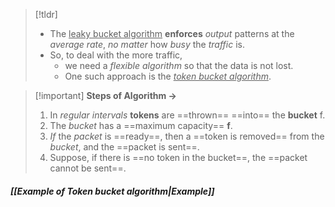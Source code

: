 >[!tldr] 
>- The <u>leaky bucket algorithm</u> **enforces** *output* patterns at the *average rate*, *no matter* how *busy* the *traffic* is.
>- So, to deal with the more traffic,
>	- we need a *flexible algorithm* so that the data is not lost.
>	- One such approach is the <u>*token bucket algorithm*</u>.

>[!important] **Steps of Algorithm ->**
>1. In *regular intervals* **tokens** are ==thrown== ==into== the **bucket** f.
>2. The *bucket* has a ==maximum capacity== **f**.
>3. *If* the *packet* is ==ready==, then a ==token is removed== from the *bucket*, and the ==packet is sent==.
>4. Suppose, if there is ==no token in the bucket==, the ==packet cannot be sent==.

##### *[[Example of Token bucket algorithm|Example]]*
